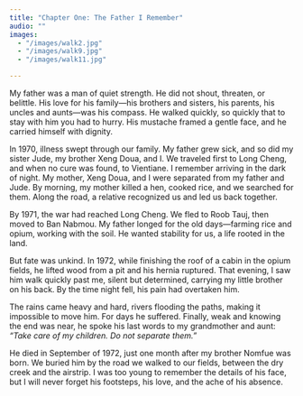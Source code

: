 ```yaml
---
title: "Chapter One: The Father I Remember"
audio: ""
images:
  - "/images/walk2.jpg"
  - "/images/walk9.jpg"
  - "/images/walk11.jpg"

---
```


My father was a man of quiet strength. He did not shout, threaten, or belittle. His love for his family—his brothers and sisters, his parents, his uncles and aunts—was his compass. He walked quickly, so quickly that to stay with him you had to hurry. His mustache framed a gentle face, and he carried himself with dignity.

In 1970, illness swept through our family. My father grew sick, and so did my sister Jude, my brother Xeng Doua, and I. We traveled first to Long Cheng, and when no cure was found, to Vientiane. I remember arriving in the dark of night. My mother, Xeng Doua, and I were separated from my father and Jude. By morning, my mother killed a hen, cooked rice, and we searched for them. Along the road, a relative recognized us and led us back together.

By 1971, the war had reached Long Cheng. We fled to Roob Tauj, then moved to Ban Nabmou. My father longed for the old days—farming rice and opium, working with the soil. He wanted stability for us, a life rooted in the land.

But fate was unkind. In 1972, while finishing the roof of a cabin in the opium fields, he lifted wood from a pit and his hernia ruptured. That evening, I saw him walk quickly past me, silent but determined, carrying my little brother on his back. By the time night fell, his pain had overtaken him.

The rains came heavy and hard, rivers flooding the paths, making it impossible to move him. For days he suffered. Finally, weak and knowing the end was near, he spoke his last words to my grandmother and aunt:
*“Take care of my children. Do not separate them.”*

He died in September of 1972, just one month after my brother Nomfue was born. We buried him by the road we walked to our fields, between the dry creek and the airstrip. I was too young to remember the details of his face, but I will never forget his footsteps, his love, and the ache of his absence.

